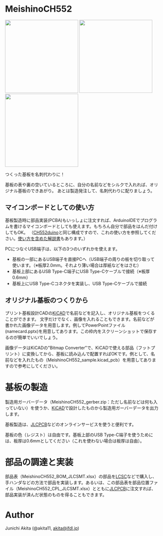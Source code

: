 # MeishinoCH552

<img src="https://github.com/akita11/MeishinoCH552/brob/main/MeishinoCH552_img.png" width="240px">

<img src="https://github.com/akita11/MeishinoCH552/brob/main/MeishinoCH552-a.jpg" width="240px">

<img src="https://github.com/akita11/MeishinoCH552/brob/main/MeishinoCH552-b.jpg" width="240px">

つくった基板を名刺代わりに！

基板の表や裏の空いているところに、自分の名前などをシルクで入れれば、オリジナル基板のできあがり。
あとは製造発注して、名刺代わりに配りましょう。


## マイコンボードとしての使い方

基板製造時に部品実装(PCBA)もいっしょに注文すれば、ArduinoIDEでプログラムを書けるマイコンボードとしても使えます。もちろん自分で部品をはんだ付けしてもOK。
（[CH552duino](https://github.com/akita11/CH552duino)と同じ構成ですので、これの使い方を参照してください。[使い方を含めた解説書](https://techbookfest.org/product/5803512929714176)もあります。）

PCにつなぐUSB端子は、以下の3つのいずれかを使えます。

- 基板の一部にあるUSB端子を直接PCへ（USB端子の周りの板を切り取って使います。（※板厚2.0mm。それより薄い場合は厚紙などをはさむ）
- 基板上部にあるUSB Type-C端子にUSB Type-Cケーブルで接続（※板厚0.6mm）
- 基板上にUSB Type-Cコネクタを実装し、USB Type-Cケーブルで接続


## オリジナル基板のつくりから

プリント基板設計CADの[KiCAD](https://www.kicad.org/)で名前などを記入し、オリジナル基板をつくることができます。
文字だけでなく、画像を入れることもできます。名前などが書かれた画像データを用意します。例してPowerPointファイル(namecard.pptx)を用意してあります。この枠内をスクリーンショットで保存するのが簡単でいいでしょう。

画像データはKiCADの"Bitmap Converter"で、KiCADで使える部品（フットプリント）に変換してから、基板に読み込んで配置すればOKです。例として、名前などを入れたもの（MeishinoCH552_sample.kicad_pcb）を用意してありますので参考にしてください。


# 基板の製造

製造用ガーバーデータ（MeishinoCH552_gerber.zip：ただし名前などは何も入っていない）を使うか、[KiCAD](https://www.kicad.org/)で設計したものから製造用ガーバーデータを出力します。

基板製造は、[JLCPCB](https://jlcpcb.com/)などのオンラインサービスを使うと便利です。

基板の色（レジスト）は自由です。基板上部のUSB Type-C端子を使うためには、板厚は0.6mmとしてください（これを使わない場合は板厚は自由）。


# 部品の調達と実装

部品表（MeishinoCH552_BOM_JLCSMT.xlsx）の部品を[LCSC](https://lcsc.com/)などで購入し、手ハンダなどの方法で部品を実装します。あるいは、この部品表を部品位置ファイル（MeishinoCH552_CPL_JLCSMT.xlsx）とともに[JLCPCB](https://jlcpcb.com/)に注文すれば、部品実装が済んだ状態のものを得ることもできます。


# Author

Junichi Akita (@akita11, akita@ifdl.jp)
